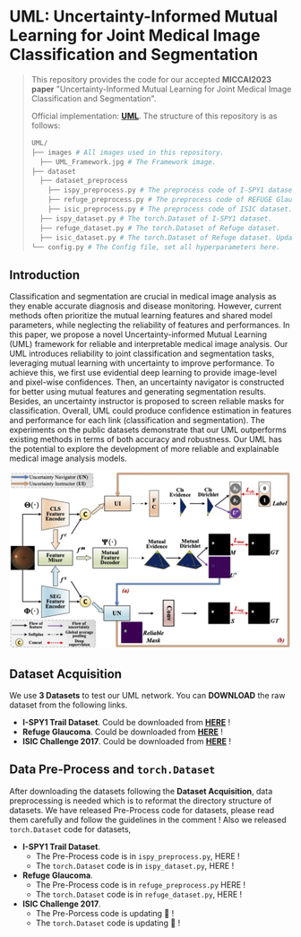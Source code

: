 # UML: Uncertainty-Informed Mutual Learning for Joint Medical Image Classification and Segmentation

> This repository provides the code for our accepted **MICCAI2023 paper** "Uncertainty-Informed Mutual Learning for
> Joint Medical Image Classification and Segmentation". 
> 
> Official implementation: [**UML**](https://link.springer.com/chapter/10.1007/978-3-031-43901-8_4). 
> The structure of this repository is as follows:
>
> ```python
> UML/
> ├── images # All images used in this repository.
>   ├── UML_Framework.jpg # The Framework image.
> ├── dataset
>   ├── dataset_preprocess
>     ├── ispy_preprocess.py # The preprocess code of I-SPY1 dataset.
>     ├── refuge_preprocess.py # The preprocess code of REFUGE Glaucoma dataset.
>     ├── isic_preprocess.py # The preprocess code of ISIC dataset. Updating 🚀.
>   ├── ispy_dataset.py # The torch.Dataset of I-SPY1 dataset.
>   ├── refuge_dataset.py # The torch.Dataset of Refuge dataset.
>   ├── isic_dataset.py # The torch.Dataset of Refuge dataset. Updating 🚀.
> └── config.py # The Config file, set all hyperparameters here.
> ```



## Introduction

Classification and segmentation are crucial in medical image analysis as they enable accurate diagnosis and disease
monitoring. However, current methods often prioritize the mutual learning features and shared model parameters, while
neglecting the reliability of features and performances. In this paper, we propose a novel Uncertainty-informed Mutual
Learning (UML) framework for reliable and interpretable medical image analysis. Our UML introduces reliability to joint
classification and segmentation tasks, leveraging mutual learning with uncertainty to improve performance. To achieve
this, we first use evidential deep learning to provide image-level and pixel-wise confidences. Then, an uncertainty
navigator is constructed for better using mutual features and generating segmentation results. Besides, an uncertainty
instructor is proposed to screen reliable masks for classification. Overall, UML could produce confidence estimation in
features and performance for each link (classification and segmentation). The experiments on the public datasets
demonstrate that our UML outperforms existing methods in terms of both accuracy and robustness. Our UML has the
potential to explore the development of more reliable and explainable medical image analysis models.

<img src="./images/UML_Framework.jpg" alt="UML_Framework " style="zoom:70%;" />



## Dataset Acquisition

We use **3 Datasets** to test our UML network. You can **DOWNLOAD** the raw dataset from the following links. 

- **I-SPY1 Trail Dataset**. Could be downloaded from [**HERE**](https://www.kaggle.com/datasets/saarthakkapse/ispy1-trail-dataset) ! 
- **Refuge Glaucoma**. Could be downloaded from [**HERE**](https://pan.baidu.com/s/1DE8a3UgwGJY85bsr4U7tdw?pwd=2023) ! 
- **ISIC Challenge 2017**. Could be downloaded from [**HERE**](https://challenge.isic-archive.com/data/#2017) ! 



## Data Pre-Process and `torch.Dataset`

After downloading the datasets following the **Dataset Acquisition**, data preprocessing is needed which is to reformat the directory structure  of datasets. We have released Pre-Process code for datasets, please read them carefully and follow the guidelines in the comment ! Also we released `torch.Dataset` code for datasets,

- **I-SPY1 Trail Dataset**. 
  - The Pre-Process code is in `ispy_preprocess.py`, HERE !
  - The  `torch.Dataset` code is in `ispy_dataset.py`, HERE !
- **Refuge Glaucoma**. 
  - The Pre-Process code is in `refuge_preprocess.py` HERE !
  - The  `torch.Dataset` code is in `refuge_dataset.py`, HERE !
- **ISIC Challenge 2017**. 
  - The Pre-Porcess code is updating 🚀 !
  - The  `torch.Dataset` code is updating 🚀 !

